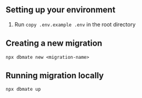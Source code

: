 ## Setting up your environment

1. Run `copy .env.example .env` in the root directory

## Creating a new migration

```
npx dbmate new <migration-name>
```

## Running migration locally

```
npx dbmate up
```
